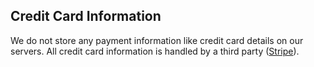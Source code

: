 <!-- usedin: [ _general/Introduction/security.md] -->


## Credit Card Information

We do not store any payment information like credit card details on our servers. All credit card information is handled by a third party ([Stripe](http://stripe.com/)).

